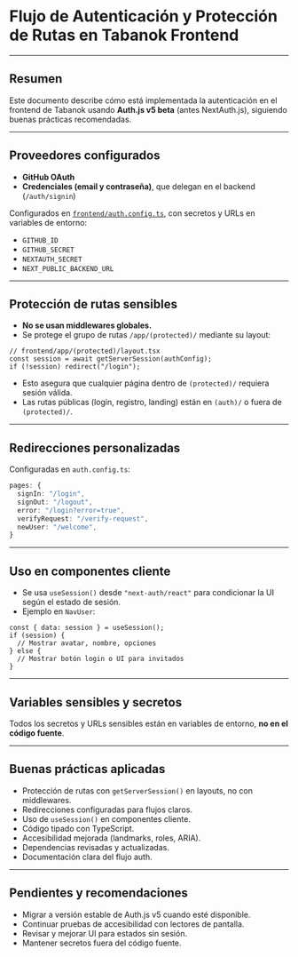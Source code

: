 # Flujo de Autenticación y Protección de Rutas en Tabanok Frontend

---

## Resumen

Este documento describe cómo está implementada la autenticación en el frontend de Tabanok usando **Auth.js v5 beta** (antes NextAuth.js), siguiendo buenas prácticas recomendadas.

---

## Proveedores configurados

- **GitHub OAuth**
- **Credenciales (email y contraseña)**, que delegan en el backend (`/auth/signin`)

Configurados en [`frontend/auth.config.ts`](../frontend/auth.config.ts), con secretos y URLs en variables de entorno:

- `GITHUB_ID`
- `GITHUB_SECRET`
- `NEXTAUTH_SECRET`
- `NEXT_PUBLIC_BACKEND_URL`

---

## Protección de rutas sensibles

- **No se usan middlewares globales.**
- Se protege el grupo de rutas `/app/(protected)/` mediante su layout:

```tsx
// frontend/app/(protected)/layout.tsx
const session = await getServerSession(authConfig);
if (!session) redirect("/login");
```

- Esto asegura que cualquier página dentro de `(protected)/` requiera sesión válida.
- Las rutas públicas (login, registro, landing) están en `(auth)/` o fuera de `(protected)/`.

---

## Redirecciones personalizadas

Configuradas en `auth.config.ts`:

```ts
pages: {
  signIn: "/login",
  signOut: "/logout",
  error: "/login?error=true",
  verifyRequest: "/verify-request",
  newUser: "/welcome",
}
```

---

## Uso en componentes cliente

- Se usa `useSession()` desde `"next-auth/react"` para condicionar la UI según el estado de sesión.
- Ejemplo en `NavUser`:

```tsx
const { data: session } = useSession();
if (session) {
  // Mostrar avatar, nombre, opciones
} else {
  // Mostrar botón login o UI para invitados
}
```

---

## Variables sensibles y secretos

Todos los secretos y URLs sensibles están en variables de entorno, **no en el código fuente**.

---

## Buenas prácticas aplicadas

- Protección de rutas con `getServerSession()` en layouts, no con middlewares.
- Redirecciones configuradas para flujos claros.
- Uso de `useSession()` en componentes cliente.
- Código tipado con TypeScript.
- Accesibilidad mejorada (landmarks, roles, ARIA).
- Dependencias revisadas y actualizadas.
- Documentación clara del flujo auth.

---

## Pendientes y recomendaciones

- Migrar a versión estable de Auth.js v5 cuando esté disponible.
- Continuar pruebas de accesibilidad con lectores de pantalla.
- Revisar y mejorar UI para estados sin sesión.
- Mantener secretos fuera del código fuente.
